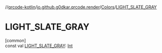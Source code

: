 //[qrcode-kotlin](../../../index.md)/[io.github.g0dkar.qrcode.render](../index.md)/[Colors](index.md)/[LIGHT_SLATE_GRAY](-l-i-g-h-t_-s-l-a-t-e_-g-r-a-y.md)

# LIGHT_SLATE_GRAY

[common]\
const val [LIGHT_SLATE_GRAY](-l-i-g-h-t_-s-l-a-t-e_-g-r-a-y.md): [Int](https://kotlinlang.org/api/latest/jvm/stdlib/kotlin/-int/index.html)
